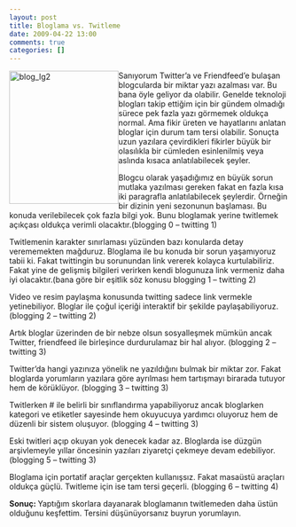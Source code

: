 ```yaml
---
layout: post
title: Bloglama vs. Twitleme
date: 2009-04-22 13:00
comments: true
categories: []
---
```

<p><img style="border-bottom: 0px; border-left: 0px; display: inline; margin-left: 0px; border-top: 0px; margin-right: 0px; border-right: 0px" title="blog_lg2" border="0" alt="blog_lg2" align="left" src="http://onurbaykal.com.tr/wp-content/uploads/2009/04/blog-lg2.jpg" width="197" height="240" /> Sanıyorum Twitter’a ve Friendfeed’e bulaşan blogcularda bir miktar yazı azalması var. Bu bana öyle geliyor da olabilir. Genelde teknoloji blogları takip ettiğim için bir gündem olmadığı sürece pek fazla yazı görmemek oldukça normal. Ama fikir üreten ve hayatlarını anlatan bloglar için durum tam tersi olabilir. Sonuçta uzun yazılara çevirdikleri fikirler büyük bir olasılıkla bir cümleden esinlenilmiş veya aslında kısaca anlatılabilecek şeyler. </p>  <p>Blogcu olarak yaşadığımız en büyük sorun mutlaka yazılması gereken fakat en fazla kısa iki paragrafla anlatılabilecek şeylerdir. Örneğin bir dizinin yeni sezonunun başlaması. Bu konuda verilebilecek çok fazla bilgi yok. Bunu bloglamak yerine twitlemek açıkçası oldukça verimli olacaktır.(blogging 0 – twitting 1) </p>  <p>Twitlemenin karakter sınırlaması yüzünden bazı konularda detay verememekten mağduruz. Bloglama ile bu konuda bir sorun yaşamıyoruz tabii ki. Fakat twittingin bu sorunundan link vererek kolayca kurtulabiliriz. Fakat yine de gelişmiş bilgileri verirken kendi blogunuza link vermeniz daha iyi olacaktır.(bana göre bir eşitlik söz konusu blogging 1 – twitting 2) </p>  <p>Video ve resim paylaşma konusunda twitting sadece link vermekle yetinebiliyor. Bloglar ile çoğul içeriği interaktif bir şekilde paylaşabiliyoruz. (blogging 2 – twitting 2) </p>  <p>Artık bloglar üzerinden de bir nebze olsun sosyalleşmek mümkün ancak Twitter, friendfeed ile birleşince durdurulamaz bir hal alıyor. (blogging 2 – twitting 3) </p>  <p>Twitter’da hangi yazınıza yönelik ne yazıldığını bulmak bir miktar zor. Fakat bloglarda yorumların yazılara göre ayrılması hem tartışmayı birarada tutuyor hem de körüklüyor. (blogging 3 – twitting 3)</p>  <p>Twitlerken # ile belirli bir sınıflandırma yapabiliyoruz ancak bloglarken kategori ve etiketler sayesinde hem okuyucuya yardımcı oluyoruz hem de düzenli bir sistem oluşuyor. (blogging 4 – twitting 3)</p>  <p>Eski twitleri açıp okuyan yok denecek kadar az. Bloglarda ise düzgün arşivlemeyle yıllar öncesinin yazıları ziyaretçi çekmeye devam edebiliyor. (blogging 5 – twitting 3)</p>  <p>Bloglama için portatif araçlar gerçekten kullanışsız. Fakat masaüstü araçları oldukça güçlü. Twitleme için ise tam tersi geçerli. (blogging 6 – twitting 4)</p>  <p><strong>Sonuç: </strong>Yaptığım skorlara dayanarak bloglamanın twitlemeden daha üstün olduğunu keşfettim. Tersini düşünüyorsanız buyrun yorumlayın.</p>
